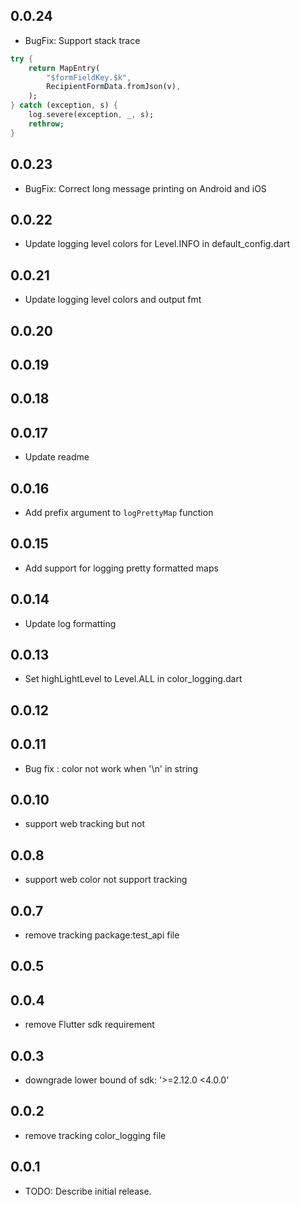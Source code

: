 ## 0.0.24
- BugFix: Support stack trace 

```dart
try {
    return MapEntry(
        "$formFieldKey.$k",
        RecipientFormData.fromJson(v),
    );
} catch (exception, s) {
    log.severe(exception, _, s);
    rethrow;
}
```

## 0.0.23
- BugFix: Correct long message printing on Android and iOS

## 0.0.22
- Update logging level colors for Level.INFO in default_config.dart

## 0.0.21
- Update logging level colors and output  fmt

## 0.0.20
## 0.0.19
## 0.0.18
## 0.0.17
- Update readme

## 0.0.16
- Add prefix argument to `logPrettyMap` function

## 0.0.15
- Add support for logging pretty formatted maps

## 0.0.14
- Update log formatting

## 0.0.13
- Set highLightLevel to Level.ALL in color_logging.dart

## 0.0.12
## 0.0.11
- Bug fix : color not work when '\n' in string 

## 0.0.10
- support web tracking but not 

## 0.0.8
- support web color not support tracking

## 0.0.7
- remove tracking package:test_api file

## 0.0.5
## 0.0.4
- remove Flutter sdk requirement

## 0.0.3
- downgrade lower bound of sdk: '>=2.12.0 <4.0.0'

## 0.0.2
- remove tracking color_logging file

## 0.0.1

- TODO: Describe initial release.
